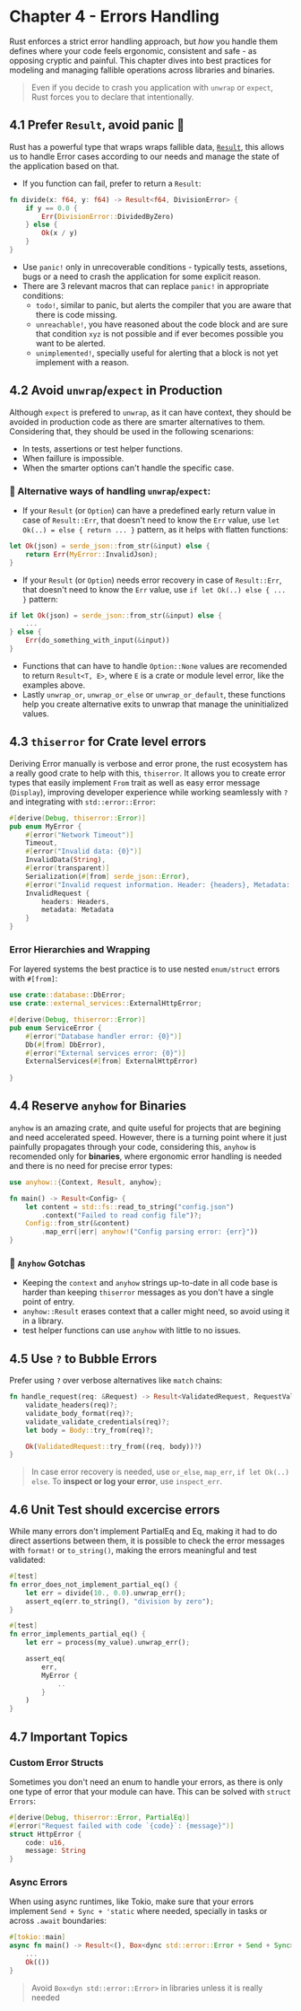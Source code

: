 # Chapter 4 - Errors Handling

Rust enforces a strict error handling approach, but *how* you handle them defines where your code feels ergonomic, consistent and safe - as opposing cryptic and painful. This chapter dives into best practices for modeling and managing fallible operations across libraries and binaries.

> Even if you decide to crash you application with `unwrap` or `expect`, Rust forces you to declare that intentionally.

## 4.1 Prefer `Result`, avoid panic 🫨

Rust has a powerful type that wraps wraps fallible data, [`Result`](https://doc.rust-lang.org/std/result/), this allows us to handle Error cases according to our needs and manage the state of the application based on that.

* If you function can fail, prefer to return a `Result`:
```rust
fn divide(x: f64, y: f64) -> Result<f64, DivisionError> {
    if y == 0.0 {
        Err(DivisionError::DividedByZero)
    } else {
        Ok(x / y)
    }
}
```

* Use `panic!` only in unrecoverable conditions - typically tests, assetions, bugs or a need to crash the application for some explicit reason.
* There are 3 relevant macros that can replace `panic!` in appropriate conditions:
    * `todo!`, similar to panic, but alerts the compiler that you are aware that there is code missing.
    * `unreachable!`, you have reasoned about the code block and are sure that condition `xyz` is not possible and if ever becomes possible you want to be alerted.
    * `unimplemented!`, specially useful for alerting that a block is not yet implement with a reason.

## 4.2 Avoid `unwrap`/`expect` in Production

Although `expect` is prefered to `unwrap`, as it can have context, they should be avoided in production code as there are smarter alternatives to them. Considering that, they should be used in the following scenarions:
- In tests, assertions or test helper functions.
- When faillure is impossible.
- When the smarter options can't handle the specific case.

### 🚨 Alternative ways of handling `unwrap`/`expect`:

* If your `Result` (or `Option`) can have a predefined early return value in case of `Result::Err`, that doesn't need to know the `Err` value, use `let Ok(..) = else { return ... }` pattern, as it helps with flatten functions:
```rust
let Ok(json) = serde_json::from_str(&input) else {
    return Err(MyError::InvalidJson);
}
```
* If your `Result` (or `Option`) needs error recovery in case of `Result::Err`, that doesn't need to know the `Err` value, use `if let Ok(..) else { ... }` pattern:
```rust
if let Ok(json) = serde_json::from_str(&input) else {
    ...
} else {
    Err(do_something_with_input(&input))
}
```
* Functions that can have to handle `Option::None` values are recomended to return `Result<T, E>`, where `E` is a crate or module level error, like the examples above.
* Lastly `unwrap_or`, `unwrap_or_else` or `unwrap_or_default`, these functions help you create alternative exits to unwrap that manage the uninitialized values.

## 4.3 `thiserror` for Crate level errors

Deriving Error manually is verbose and error prone, the rust ecosystem has a really good crate to help with this, `thiserror`. It allows you to create error types that easily implement `From` trait as well as easy error message (`Display`), improving developer experience while working seamlessly with `?` and integrating with `std::error::Error`:

```rust
#[derive(Debug, thiserror::Error)]
pub enum MyError {
    #[error("Network Timeout")]
    Timeout,
    #[error("Invalid data: {0}")]
    InvalidData(String),
    #[error(transparent)]
    Serialization(#[from] serde_json::Error),
    #[error("Invalid request information. Header: {headers}, Metadata: {metadabe}")]
    InvalidRequest {
        headers: Headers,
        metadata: Metadata
    }
}
```

### Error Hierarchies and Wrapping

For layered systems the best practice is to use nested `enum/struct` errors with `#[from]`:

```rust
use crate::database::DbError;
use crate::external_services::ExternalHttpError;

#[derive(Debug, thiserror::Error)]
pub enum ServiceError {
    #[error("Database handler error: {0}")]
    Db(#[from] DbError),
    #[error("External services error: {0}")]
    ExternalServices(#[from] ExternalHttpError)
    
}
```

## 4.4 Reserve `anyhow` for Binaries

`anyhow` is an amazing crate, and quite useful for projects that are begining and need accelerated speed. However, there is a turning point where it just painfully propagates through your code, considering this, `anyhow` is recomended only for **binaries**, where ergonomic error handling is needed and there is no need for precise error types:

```rust
use anyhow::{Context, Result, anyhow};

fn main() -> Result<Config> {
    let content = std::fs::read_to_string("config.json")
        .context("Failed to read config file")?;
    Config::from_str(&content)
        .map_err(|err| anyhow!("Config parsing error: {err}"))
}
```

### 🚨 `Anyhow` Gotchas

* Keeping the `context` and `anyhow` strings up-to-date in all code base is harder than keeping `thiserror` messages as you don't have a single point of entry.
* `anyhow::Result` erases context that a caller might need, so avoid using it in a library.
* test helper functions can use `anyhow` with little to no issues.

## 4.5 Use `?` to Bubble Errors

Prefer using `?` over verbose alternatives like `match` chains:
```rust
fn handle_request(req: &Request) -> Result<ValidatedRequest, RequestValidationError> {
    validate_headers(req)?;
    validate_body_format(req)?;
    validate_validate_credentials(req)?;
    let body = Body::try_from(req)?;

    Ok(ValidatedRequest::try_from((req, body))?)
}
```

> In case error recovery is needed, use `or_else`, `map_err`, `if let Ok(..) else`. To **inspect or log your error**, use `inspect_err`.

## 4.6 Unit Test should excercise errors

While many errors don't implement PartialEq and Eq, making it had to do direct assertions between them, it is possible to check the error messages with `format!` or `to_string()`, making the errors meaningful and test validated:

```rust
#[test]
fn error_does_not_implement_partial_eq() {
    let err = divide(10., 0.0).unwrap_err();
    assert_eq(err.to_string(), "division by zero");
}

#[test]
fn error_implements_partial_eq() {
    let err = process(my_value).unwrap_err();

    assert_eq(
        err,
        MyError {
            ..
        }
    )
}
```

## 4.7 Important Topics

### Custom Error Structs

Sometimes you don't need an enum to handle your errors, as there is only one type of error that your module can have. This can be solved with `struct Errors`:

```rust
#[derive(Debug, thiserror::Error, PartialEq)]
#[error("Request failed with code `{code}`: {message}")]
struct HttpError {
    code: u16,
    message: String
}
```

### Async Errors

When using async runtimes, like Tokio, make sure that your errors implement `Send + Sync + 'static` where needed, specially in tasks or across `.await` boundaries:

```rust
#[tokio::main]
async fn main() -> Result<(), Box<dync std::error::Error + Send + Sync>> {
    ...
    Ok(())
}
```

> Avoid `Box<dyn std::error::Error>` in libraries unless it is really needed